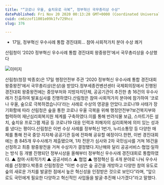 ```yaml
---
title: "“코로나 우울, 숲치유로 극복”, 정부혁신 국무총리상 수상"
datePublished: Fri Nov 20 2020 00:13:28 GMT+0000 (Coordinated Universal Time)
cuid: cm6zzof11001e09k1fv729hcc
slug: 376

---
```



- 17일, 정부혁신 우수사례 통합 경진대회... 참여·사회적가치 분야 수상 쾌거

산림청이 ‘2020 정부혁신 우수사례 통합 경진대회 왕중왕전’에서 국무총리상을 수상했다

![이미지](https://cdn.hashnode.com/res/hashnode/image/upload/v1739248544328/1aef673c-335d-41d6-9237-2815f6918a40.jpeg)

산림청(청장 박종호)은 17일 행정안전부 주관 ‘2020 정부혁신 우수사례 통합 경진대회 왕중왕전’에서 국무총리상(은상)을 받았다.정부세종컨벤션센터 국제회의장에서 진행된 경진대회 왕중왕전에는 중앙부처와 지방자치단체, 공공기관이 추진한 총 16건의 우수사례가 진출하여 발표심사를 진행하였다.산림청은 참여·사회적가치 분야에 참가하여 ‘코로나 우울, 숲으로 극복하겠습니다’라는 사례로 수상의 영광을 안았다.코로나19 사태가 장기화함에 따라 산림청은 숲을 통한 코로나 우울 극복을 위해 행정안전부?보건복지부와 협력하여 재난심리회복지원 체계를 구축하였다.이를 통해 반려식물 보급, 스마트가든 설치, 숲치유 프로그램 제공 등 코로나19 대응 인력과 피해자의 심리회복에 의미 있는 성과를 냈다는 평이다.산림청은 이번 수상 사례를 정부혁신 1번가, 누리소통망 등 다양한 매체를 통해 전국 중앙·지자체·공공기관 등에 전파해 공유할 예정이다.한편, 이번 경진대회에는 총 845개 우수사례가 제출됐으며, 1차 전문가 심사와 2차 국민심사를 거쳐 16건을 선정하고 최종 왕중왕전을 거쳐 수상자가 결정됐다.지난해와 달리 공공서비스·협업·일하는 방식 등 개별 진행되던 정부시상을 올해부터 정부혁신 우수사례 경진대회로 통합하였다. ▲ 참여·사회적가치 ▲ 공공서비스 ▲ 협업 ▲ 행정혁신 등 4개 분야로 나눠 우수사례를 선정했다.박종호 산림청장은 “이번 수상은 숲 공간을 개방하고 다양한 참여 유도로 숲의 새로운 가치를 발굴한 점에서 높은 혁신성을 인정받은 것으로 보인다”라며, “앞으로도 국민에게 필요한 다양하고 혁신적인 사업들을 발굴·추진해 나가겠다”라고 말했다.